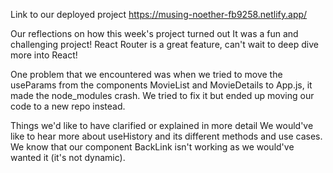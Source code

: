 Link to our deployed project
https://musing-noether-fb9258.netlify.app/

Our reflections on how this week's project turned out
It was a fun and challenging project! React Router is a great feature, can't wait to deep dive more into React!

One problem that we encountered was when we tried to move the useParams from the components MovieList and MovieDetails to App.js, it made the node_modules crash. We tried to fix it but ended up moving our code to a new repo instead.


Things we'd like to have clarified or explained in more detail
We would've like to hear more about useHistory and its different methods and use cases. We know that our component BackLink isn't working as we would've wanted it (it's not dynamic). 

